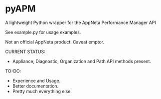 # pyAPM

A lightweight Python wrapper for the AppNeta Performance Manager API

See example.py for usage examples.

Not an official AppNeta product.  Caveat emptor.


CURRENT STATUS:

- Appliance, Diagnostic, Organization and Path API methods present.

TO-DO:

- Experience and Usage.
- Better documentation.
- Pretty much everything else.
